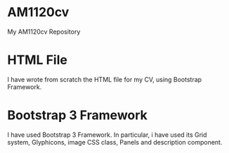 # AM1120cv
My AM1120cv Repository

# HTML File
I have wrote from scratch the HTML file for my CV, using Bootstrap Framework.

# Bootstrap 3 Framework 
I have used Bootstrap 3 Framework. In particular, i have used its Grid system, Glyphicons, image CSS class, Panels and description component.

